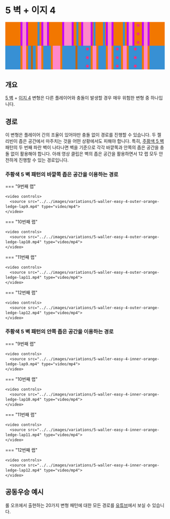 # 5 벽 + 이지 4

![5 벽 + 이지 4](../images/variations/5-waller-easy-4.jpg)

## 개요

[5 벽](../rolls/5-waller.md) + [이지 4](../rolls/easy-4.md#파란색-패턴) 변형은 다른 플레이어와 충돌이 발생할 경우 매우 위험한 변형 중 하나입니다.

## 경로

이 변형은 플레이어 간의 조율이 있어야만 충돌 없이 경로를 진행할 수 있습니다. 두 젤리빈이 좁은 공간에서 마주치는 것을 어떤 상황에서도 피해야 합니다. 특히, [주황색 5 벽](../rolls/5-waller.md) 패턴의 두 번째 파란 벽이 나타나면 벽을 기준으로 각각 바깥쪽과 안쪽의 좁은 공간을 충돌 없이 활용해야 합니다. 아래 영상 클립은 벽의 좁은 공간을 활용하면서 12 랩 모두 안전하게 진행할 수 있는 경로입니다.

### 주황색 5 벽 패턴의 바깥쪽 좁은 공간을 이용하는 경로

=== "9번째 랩"

    <video controls>
      <source src="../../images/variations/5-waller-easy-4-outer-orange-ledge-lap9.mp4" type="video/mp4">
    </video>

=== "10번째 랩"

    <video controls>
      <source src="../../images/variations/5-waller-easy-4-outer-orange-ledge-lap10.mp4" type="video/mp4">
    </video>

=== "11번째 랩"

    <video controls>
      <source src="../../images/variations/5-waller-easy-4-outer-orange-ledge-lap11.mp4" type="video/mp4">
    </video>

=== "12번째 랩"

    <video controls>
      <source src="../../images/variations/5-waller-easy-4-outer-orange-ledge-lap12.mp4" type="video/mp4">
    </video>

### 주황색 5 벽 패턴의 안쪽 좁은 공간을 이용하는 경로

=== "9번째 랩"

    <video controls>
      <source src="../../images/variations/5-waller-easy-4-inner-orange-ledge-lap9.mp4" type="video/mp4">
    </video>

=== "10번째 랩"

    <video controls>
      <source src="../../images/variations/5-waller-easy-4-inner-orange-ledge-lap10.mp4" type="video/mp4">
    </video>

=== "11번째 랩"

    <video controls>
      <source src="../../images/variations/5-waller-easy-4-inner-orange-ledge-lap11.mp4" type="video/mp4">
    </video>

=== "12번째 랩"

    <video controls>
      <source src="../../images/variations/5-waller-easy-4-inner-orange-ledge-lap12.mp4" type="video/mp4">
    </video>

## 공동우승 예시

롤 오프에서 출현하는 20가지 변형 패턴에 대한 모든 경로를 [유튜브](https://www.youtube.com/playlist?list=PLG_QNSp9ZgJLWYSNl4vY26VJCZeOQHO1F)에서 보실 수 있습니다.
